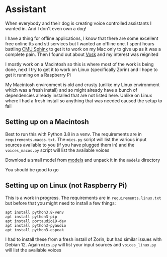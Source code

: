 # Assistant

When everybody and their dog is creating voice controlled assistants I wanted in. And I don't even own a dog!

I have a thing for offline applications, I know that there are some excellent free online tts and stt services but I wanted an offline one. I spent hours battling [CMU Sphinx](https://cmusphinx.github.io/) to get it to work on my Mac only to give up as it was a complete pain. Then I found out about [Vosk](https://github.com/alphacep/vosk-api) and my interest was reignited

I mostly work on a Macintosh so this is where most of the work is being done, next I try to get it to work on Linux (specifically Zorin) and I hope to get it running on a Raspberry Pi

My Macintosh environment is old and crusty (unlike my Linux environment which was a fresh install) and so might already have a bunch of dependencies already installed that are not listed here. Unlike on Linux where I had a fresh install so anything that was needed caused the setup to fail

## Setting up on a Macintosh

Best to run this with Python 3.8 in a venv. The requirements are in `requirements.macos.txt`. The `mics.py` script will list the various input sources available to you (if you have plugged them in) and the `voices_macos.py` script will list the available voices

Download a small model from [models](https://alphacephei.com/vosk/models) and unpack it in the `models` directory

You should be good to go

## Setting up on Linux (not Raspberry Pi)

This is a work in progress. The requirements are in `requirements.linux.txt` but before that you might need to install a few things:

```
apt install python3.8-venv
apt install python3-pip
apt install portaudio19-dev
apt install python3-pyaudio
apt install python3-espeak
```

I had to install these from a fresh install of Zorin, but had similar issues with Debian 12. Again `mics.py` will list your input sources and `voices_linux.py` will list the available voices

